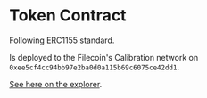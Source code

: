 # Token Contract

Following ERC1155 standard.

Is deployed to the Filecoin's Calibration network on `0xee5cf4cc94bb97e2ba0d0a115b69c6075ce42dd1`.

[See here on the explorer](https://calibration.filscan.io/address/0xef6d29ddff75c3ac09c7aa37b3ea58aa2bb24eb5/).
